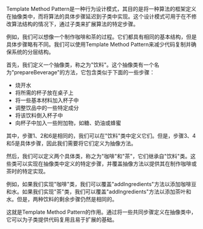 

Template Method Pattern是一种行为设计模式，其目的是将一种算法的框架定义在抽像类中，而将算法的具体步骤延迟到子类中实现。这个设计模式可用于在不修改算法结构的情况下，通过子类来扩展算法的特定步骤。

例如，我们可以想像一个制作咖啡和茶的过程。它们都具有相同的基本结构，但是具体步骤略有不同。我们可以使用Template Method Pattern来减少代码复制并确保系统的分层结构。

首先，我们定义一个抽像类，称之为"饮料"。这个抽像类有一个名为"prepareBeverage"的方法，它包含类似于下面的一些步骤：

- 烧开水
- 将所需的杯子放在桌子上
- 将一些基本材料加入杯子中
- 调整饮品中的一些特定成分
- 将该饮料倒入杯子中
- 向杯子中加入一些附加物，如糖、奶油或蜂蜜

其中，步骤1、2和6是相同的，我们可以在"饮料"类中定义它们。但是，步骤3、4和5是具体步骤，因此我们需要将它们定义为抽像方法。

然后，我们可以定义两个具体类，称之为"咖啡"和"茶"，它们继承自"饮料"类。这些类可以实现在抽像类中定义的特定步骤，并覆盖抽像方法以提供其在制作咖啡或茶时的特定实现。

例如，如果我们实现"咖啡"类，我们可以覆盖"addIngredients"方法以添加咖啡豆和水。如果我们实现"茶"类，我们可以覆盖"addIngredients"方法以添加茶叶和水。但是，两种饮料的剩余步骤仍然是相同的。

这就是Template Method Pattern的作用。通过将一些共同步骤定义在抽像类中，它可以为子类提供代码复用且易于扩展的基础。